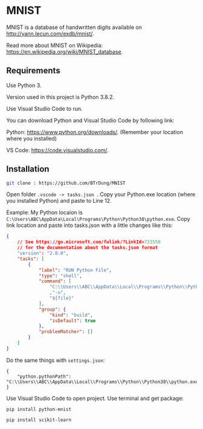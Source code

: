 # MNIST

MNIST is a database of handwritten digits available on http://yann.lecun.com/exdb/mnist/.

Read more about MNIST on Wikipedia: https://en.wikipedia.org/wiki/MNIST_database.

## Requirements

Use Python 3. 

Version used in this project is Python 3.8.2.

Use Visual Studio Code to run. 

You can download Python and Visual Studio Code by following link: 

Python: https://www.python.org/downloads/. (Remember your location where you installed)

VS Code: https://code.visualstudio.com/.

## Installation

```bash
git clone : https://github.com/BTrDung/MNIST
```
Open folder ```.vscode -> tasks.json ```. Copy your Python.exe location (where you installed Python) and paste to Line 12.

Example: My Python locaion is ```C:\Users\ABC\AppData\Local\Programs\Python\Python38\python.exe```. Copy link location and paste into
tasks.json with a little changes like this:
```json
{
    // See https://go.microsoft.com/fwlink/?LinkId=733558
    // for the documentation about the tasks.json format
    "version": "2.0.0",
    "tasks": [
        {
            "label": "RUN Python File",
            "type": "shell",
            "command": [
                "C:\\Users\\ABC\\AppData\\Local\\Programs\\Python\\Python38-32\\python.exe"
                ,"-u",
                "${file}"
            ],
            "group": {
                "kind": "build",
                "isDefault": true
            },
            "problemMatcher": []
        }
    ]
}
```

Do the same things with ```settings.json```: 
```
{
    "python.pythonPath": "C:\\Users\\ABC\\AppData\\Local\\Programs\\Python\\Python38\\python.exe"
}
```

Use Visual Studio Code to open project. Use terminal and get package: 
```
pip install python-mnist
```

```
pip install scikit-learn
```
